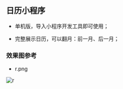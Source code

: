
## 日历小程序

- 单机版，导入小程序开发工具即可使用；

- 完整展示日历，可以翻月：前一月、后一月；


### 效果图参考 

- r.png



![r](https://cdn.staticaly.com/gh/qicongmark/blob-img@master/r.2c42vi8ttxxc.webp)





